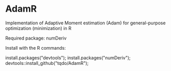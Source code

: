 # AdamR
Implementation of Adaptive Moment estimation (Adam) for general-purpose optimization (minimization) in R

Required package: numDeriv

Install with the R commands:

install.packages("devtools");
install.packages("numDeriv");
devtools::install_github("tqdo/AdamR");

